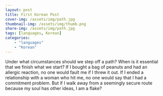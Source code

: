 ```yaml
---
layout: post
title: First Korean Post
cover-img: /assets/img/path.jpg
thumbnail-img: /assets/img/thumb.png
share-img: /assets/img/path.jpg
tags: [languages, Korean]
categories:
    - "languages"
    - "Korean"
---
```


Under what circumstances should we step off a path? When is it essential that we finish what we start? If I bought a bag of peanuts and had an allergic reaction, no one would fault me if I threw it out. If I ended a relationship with a woman who hit me, no one would say that I had a commitment problem. But if I walk away from a seemingly secure route because my soul has other ideas, I am a flake?

